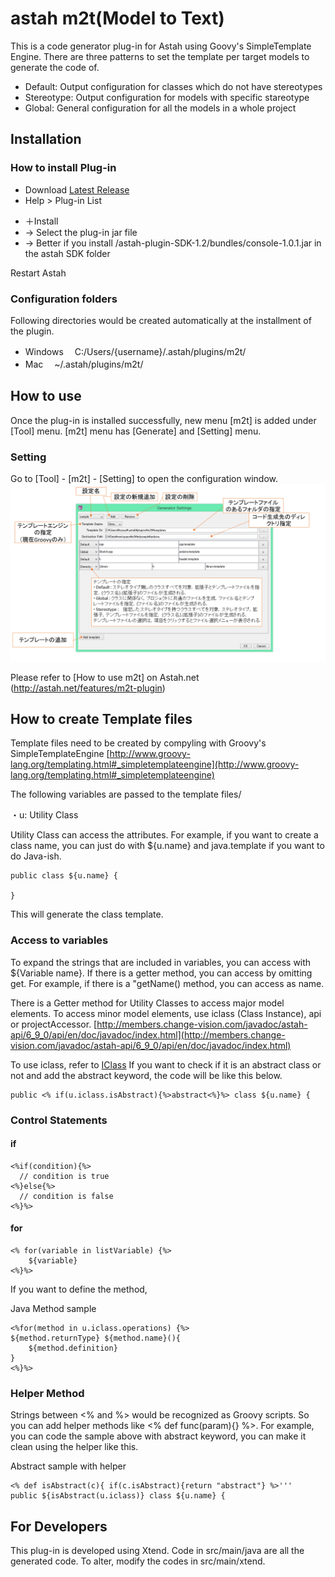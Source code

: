 # astah m2t(Model to Text)

This is a code generator plug-in for Astah using Goovy's SimpleTemplate Engine.
There are three patterns to set the template per target models to generate the code of.

 - Default: Output configuration for classes which do not have stereotypes
 - Stereotype: Output configuration for models with specific stareotype
 - Global: General configuration for all the models in a whole project
 
## Installation
### How to install Plug-in
 - Download [Latest Release](https://github.com/s-hosoai/astahm2t/releases)
 - Help > Plug-in List
  + ＋Install
  + → Select the plug-in jar file
  + → Better if you install /astah-plugin-SDK-1.2/bundles/console-1.0.1.jar in the astah SDK folder
  
Restart Astah

### Configuration folders
Following directories would be created automatically at the installment of the plugin.

 - Windows
　C:/Users/{username}/.astah/plugins/m2t/
 - Mac
　~/.astah/plugins/m2t/

## How to use
Once the plug-in is installed successfully, new menu [m2t] is added under [Tool] menu.
[m2t] menu has [Generate] and [Setting] menu.

### Setting
Go to [Tool] - [m2t] - [Setting] to open the configuration window.
![Astahm2tSetting.png](Astahm2tSetting.png)

Please refer to [How to use m2t] on Astah.net (http://astah.net/features/m2t-plugin)

## How to create Template files
Template files need to be created by compyling with Groovy's SimpleTemplateEngine
[http://www.groovy-lang.org/templating.html#_simpletemplateengine](http://www.groovy-lang.org/templating.html#_simpletemplateengine)

The following variables are passed to the template files/

・u: Utility Class 

Utility Class can access the attributes. For example, if you want to create a class name, you can just do with  ${u.name} and java.template if you want to do Java-ish.

    public class ${u.name} {
    
    }

This will generate the class template.

### Access to variables
To expand the strings that are included in variables, you can access with ${Variable name}.
If there is a getter method, you can access by omitting get.
For example, if there is a "getName() method, you can access as name.

There is a Getter method for Utility Classes to access major model elements.
To access minor model elements, use iclass (Class Instance), api or projectAccessor.
[http://members.change-vision.com/javadoc/astah-api/6_9_0/api/en/doc/javadoc/index.html](http://members.change-vision.com/javadoc/astah-api/6_9_0/api/en/doc/javadoc/index.html)

To use iclass, refer to [IClass](http://members.change-vision.com/javadoc/astah-api/6_9_0/api/en/doc/javadoc/com/change_vision/jude/api/inf/model/IClass.html)
If you want to check if it is an abstract class or not and add the abstract keyword, the code will be like this below.

    public <% if(u.iclass.isAbstract){%>abstract<%}%> class ${u.name} {


### Control Statements

#### if
    <%if(condition){%>
      // condition is true
    <%}else{%>
      // condition is false
    <%}%>

#### for
    <% for(variable in listVariable) {%>
        ${variable}
    <%}%>

If you want to define the method,

Java Method sample

    <%for(method in u.iclass.operations) {%>
    ${method.returnType} ${method.name}(){
        ${method.definition}
    }
    <%}%>


### Helper Method
Strings between <% and %> would be recognized as Groovy scripts. So you can add helper methods like <% def func(param){} %>.
For example, you can code the sample above with abstract keyword, you can make it clean using the helper like this.

Abstract sample with helper

    <% def isAbstract(c){ if(c.isAbstract){return "abstract"} %>'''
    public ${isAbstract(u.iclass)} class ${u.name} {


## For Developers
This plug-in is developed using Xtend. Code in src/main/java are all the generated code.
To alter, modify the codes in src/main/xtend.
